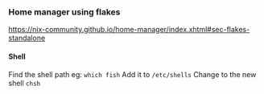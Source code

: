 ### Home manager using flakes

https://nix-community.github.io/home-manager/index.xhtml#sec-flakes-standalone

#### Shell

Find the shell path eg: `which fish`
Add it to `/etc/shells`
Change to the new shell `chsh`
